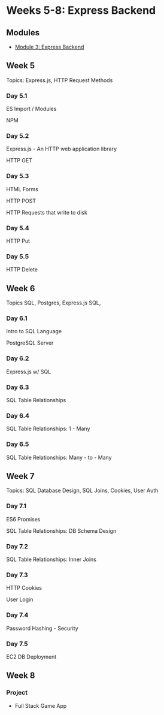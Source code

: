 # Weeks 5-8: Express Backend

## Modules

* [Module 3: Express Backend](../overview.md)

## **Week 5**

Topics: Express.js, HTTP Request Methods

### Day 5.1

ES Import / Modules

NPM

### Day 5.**2**

Express.js - An HTTP  web application library

HTTP GET

### Day 5.3

HTML Forms

HTTP POST

HTTP Requests that write to disk

### Day 5.4

HTTP Put

### Day 5.5

HTTP Delete

## **Week 6**

Topics SQL, Postgres, Express.js SQL,

### Day 6.1

Intro to SQL Language

PostgreSQL Server

### Day 6.2

Express.js w/ SQL

### Day 6.3

SQL Table Relationships

### Day 6.4

SQL Table Relationships: 1 - Many

### Day 6.5

SQL Table Relationships: Many - to - Many

## Week 7

Topics: SQL Database Design, SQL Joins, Cookies, User Auth

### Day 7.1

ES6 Promises

SQL Table Relationships: DB Schema Design

### Day 7.2

SQL Table Relationships: Inner Joins

### Day 7.3

HTTP Cookies

User Login

### Day 7.4

Password Hashing - Security

### Day 7.5

EC2 DB Deployment

## Week 8

### Project

* Full Stack Game App

